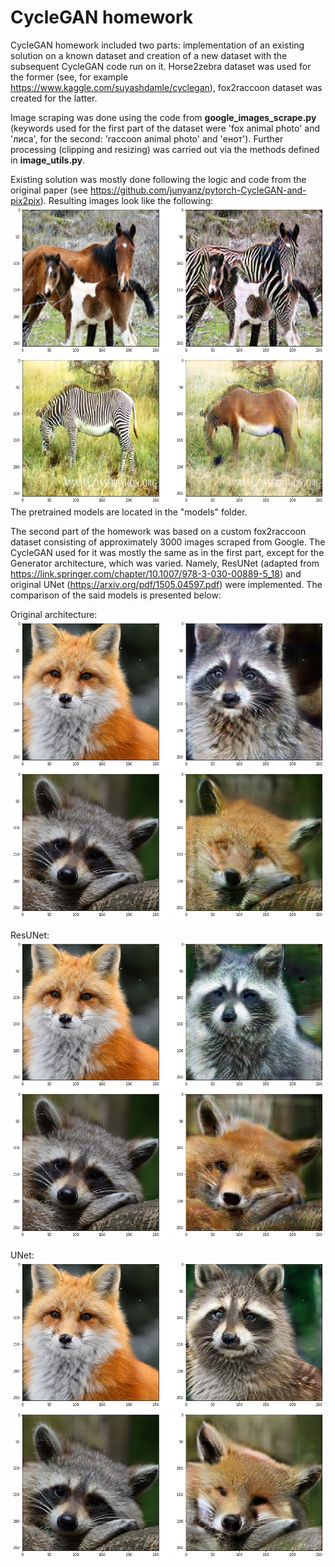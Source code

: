 # CycleGAN homework

CycleGAN homework included two parts: implementation of an existing solution on a known dataset and creation of a new dataset with the subsequent CycleGAN code run on it. Horse2zebra dataset was used for the former (see, for example https://www.kaggle.com/suyashdamle/cyclegan), fox2raccoon dataset was created for the latter.

Image scraping was done using the code from __google_images_scrape.py__ (keywords used for the first part of the dataset were 'fox animal photo' and 'лиса', for the second: 'raccoon animal photo' and 'енот'). Further processing (clipping and resizing) was carried out via the methods defined in __image_utils.py__.

Existing solution was mostly done following the logic and code from the original paper (see https://github.com/junyanz/pytorch-CycleGAN-and-pix2pix). Resulting images look like the following:
![horse2zebra](images/horses/4.png)
![zebra2horse](images/horses/_4.png)  
The pretrained models are located in the "models" folder.

The second part of the homework was based on a custom fox2raccoon dataset consisting of approximately 3000 images scraped from Google. The CycleGAN used for it was mostly the same as in the first part, except for the Generator architecture, which was varied. Namely, ResUNet (adapted from https://link.springer.com/chapter/10.1007/978-3-030-00889-5_18) and original UNet (https://arxiv.org/pdf/1505.04597.pdf) were implemented. The comparison of the said models is presented below:

Original architecture:  
![res_f2r](images/res_exp/1.png)
![res_r2f](images/res_exp/_2.png)

ResUNet:  
![resunet_f2r](images/resunet_exp/2.png)
![resunet_r2f](images/resunet_exp/_4.png)

UNet:  
![unet_f2r](images/unet_exp/3.png)
![unet_r2f](images/unet_exp/_3.png)
